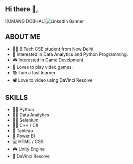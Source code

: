 ## Hi there 👋,

![UMANG DOBHAL]![LinkedIn Banner](https://github.com/umangdobhal/umangdobhal/assets/82695171/97f61506-5f15-4550-8651-a04b978b19ef)


## ABOUT ME
* 🧑‍🎓 B.Tech CSE student from New Delhi.
* 📔 Interested in Data Analytics and Python Programming.
* 🎮 Interested in Game Develpment.
* 👾 Loves to play video games.
* 📚 I am a fast learner.
* 📽️ Love to video using DaVinci Resolve

## SKILLS
* 🧑‍💻 Python
* 👨‍💻 Data Analytics
* 👨‍💻 Selenium
* 🧑‍💻 C++ / C#
* 📑 Tableau
* 📑 Power BI
* 💻 HTML / CSS
* 🎮 Unity Engine
* 🎥 DaVinci Resolve
